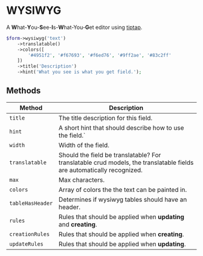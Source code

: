 # WYSIWYG

A **W**hat-**Y**ou-**S**ee-**I**s-**W**hat-You-**G**et editor using [tiptap](https://github.com/scrumpy/tiptap).

```php
$form->wysiwyg('text')
    ->translatable()
    ->colors([
        '#4951f2', '#f67693', '#f6ed76', '#9ff2ae', '#83c2ff'
    ])
    ->title('Description')
    ->hint('What you see is what you get field.');
```

## Methods

| Method           | Description                                                                                                           |
| ---------------- | --------------------------------------------------------------------------------------------------------------------- |
| `title`          | The title description for this field.                                                                                 |
| `hint`           | A short hint that should describe how to use the field.`                                                              |
| `width`          | Width of the field.                                                                                                   |
| `translatable`   | Should the field be translatable? For translatable crud models, the translatable fields are automatically recognized. |
| `max`            | Max characters.                                                                                                       |
| `colors`         | Array of colors the the text can be painted in.                                                                       |
| `tableHasHeader` | Determines if wysiwyg tables should have an header.                                                                   |
| `rules`          | Rules that should be applied when **updating** and **creating**.                                                      |
| `creationRules`  | Rules that should be applied when **creating**.                                                                       |
| `updateRules`    | Rules that should be applied when **updating**.                                                                       |
